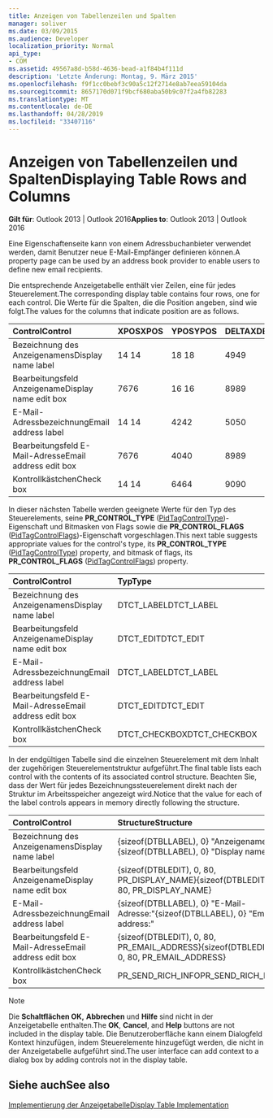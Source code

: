 ```yaml
---
title: Anzeigen von Tabellenzeilen und Spalten
manager: soliver
ms.date: 03/09/2015
ms.audience: Developer
localization_priority: Normal
api_type:
- COM
ms.assetid: 49567a8d-b58d-4636-bead-a1f84b4f111d
description: 'Letzte Änderung: Montag, 9. März 2015'
ms.openlocfilehash: f9f1cc0bebf3c90a5c12f2714e8ab7eea59104da
ms.sourcegitcommit: 8657170d071f9bcf680aba50b9c07f2a4fb82283
ms.translationtype: MT
ms.contentlocale: de-DE
ms.lasthandoff: 04/28/2019
ms.locfileid: "33407116"
---
```

# <a name="displaying-table-rows-and-columns"></a><span data-ttu-id="871d9-103">Anzeigen von Tabellenzeilen und Spalten</span><span class="sxs-lookup"><span data-stu-id="871d9-103">Displaying Table Rows and Columns</span></span>

  
  
<span data-ttu-id="871d9-104">**Gilt für**: Outlook 2013 | Outlook 2016</span><span class="sxs-lookup"><span data-stu-id="871d9-104">**Applies to**: Outlook 2013 | Outlook 2016</span></span> 
  
 <span data-ttu-id="871d9-105">Eine Eigenschaftenseite kann von einem Adressbuchanbieter verwendet werden, damit Benutzer neue E-Mail-Empfänger definieren können.</span><span class="sxs-lookup"><span data-stu-id="871d9-105">A property page can be used by an address book provider to enable users to define new email recipients.</span></span> 
  
<span data-ttu-id="871d9-106">Die entsprechende Anzeigetabelle enthält vier Zeilen, eine für jedes Steuerelement.</span><span class="sxs-lookup"><span data-stu-id="871d9-106">The corresponding display table contains four rows, one for each control.</span></span> <span data-ttu-id="871d9-107">Die Werte für die Spalten, die die Position angeben, sind wie folgt.</span><span class="sxs-lookup"><span data-stu-id="871d9-107">The values for the columns that indicate position are as follows.</span></span>
  
|<span data-ttu-id="871d9-108">**Control**</span><span class="sxs-lookup"><span data-stu-id="871d9-108">**Control**</span></span>|<span data-ttu-id="871d9-109">**XPOS**</span><span class="sxs-lookup"><span data-stu-id="871d9-109">**XPOS**</span></span>|<span data-ttu-id="871d9-110">**YPOS**</span><span class="sxs-lookup"><span data-stu-id="871d9-110">**YPOS**</span></span>|<span data-ttu-id="871d9-111">**DELTAX**</span><span class="sxs-lookup"><span data-stu-id="871d9-111">**DELTAX**</span></span>|<span data-ttu-id="871d9-112">**DELTAY**</span><span class="sxs-lookup"><span data-stu-id="871d9-112">**DELTAY**</span></span>|
|:-----|:-----|:-----|:-----|:-----|
|<span data-ttu-id="871d9-113">Bezeichnung des Anzeigenamens</span><span class="sxs-lookup"><span data-stu-id="871d9-113">Display name label</span></span>  <br/> |<span data-ttu-id="871d9-114">14 </span><span class="sxs-lookup"><span data-stu-id="871d9-114">14</span></span>  <br/> |<span data-ttu-id="871d9-115">18 </span><span class="sxs-lookup"><span data-stu-id="871d9-115">18</span></span>  <br/> |<span data-ttu-id="871d9-116">49</span><span class="sxs-lookup"><span data-stu-id="871d9-116">49</span></span>  <br/> |<span data-ttu-id="871d9-117">8 </span><span class="sxs-lookup"><span data-stu-id="871d9-117">8</span></span>  <br/> |
|<span data-ttu-id="871d9-118">Bearbeitungsfeld Anzeigename</span><span class="sxs-lookup"><span data-stu-id="871d9-118">Display name edit box</span></span>  <br/> |<span data-ttu-id="871d9-119">76</span><span class="sxs-lookup"><span data-stu-id="871d9-119">76</span></span>  <br/> |<span data-ttu-id="871d9-120">16 </span><span class="sxs-lookup"><span data-stu-id="871d9-120">16</span></span>  <br/> |<span data-ttu-id="871d9-121">89</span><span class="sxs-lookup"><span data-stu-id="871d9-121">89</span></span>  <br/> |<span data-ttu-id="871d9-122">12 </span><span class="sxs-lookup"><span data-stu-id="871d9-122">12</span></span>  <br/> |
|<span data-ttu-id="871d9-123">E-Mail-Adressbezeichnung</span><span class="sxs-lookup"><span data-stu-id="871d9-123">Email address label</span></span>  <br/> |<span data-ttu-id="871d9-124">14 </span><span class="sxs-lookup"><span data-stu-id="871d9-124">14</span></span>  <br/> |<span data-ttu-id="871d9-125">42</span><span class="sxs-lookup"><span data-stu-id="871d9-125">42</span></span>  <br/> |<span data-ttu-id="871d9-126">50</span><span class="sxs-lookup"><span data-stu-id="871d9-126">50</span></span>  <br/> |<span data-ttu-id="871d9-127">8 </span><span class="sxs-lookup"><span data-stu-id="871d9-127">8</span></span>  <br/> |
|<span data-ttu-id="871d9-128">Bearbeitungsfeld E-Mail-Adresse</span><span class="sxs-lookup"><span data-stu-id="871d9-128">Email address edit box</span></span>  <br/> |<span data-ttu-id="871d9-129">76</span><span class="sxs-lookup"><span data-stu-id="871d9-129">76</span></span>  <br/> |<span data-ttu-id="871d9-130">40</span><span class="sxs-lookup"><span data-stu-id="871d9-130">40</span></span>  <br/> |<span data-ttu-id="871d9-131">89</span><span class="sxs-lookup"><span data-stu-id="871d9-131">89</span></span>  <br/> |<span data-ttu-id="871d9-132">12 </span><span class="sxs-lookup"><span data-stu-id="871d9-132">12</span></span>  <br/> |
|<span data-ttu-id="871d9-133">Kontrollkästchen</span><span class="sxs-lookup"><span data-stu-id="871d9-133">Check box</span></span>  <br/> |<span data-ttu-id="871d9-134">14 </span><span class="sxs-lookup"><span data-stu-id="871d9-134">14</span></span>  <br/> |<span data-ttu-id="871d9-135">64</span><span class="sxs-lookup"><span data-stu-id="871d9-135">64</span></span>  <br/> |<span data-ttu-id="871d9-136">90</span><span class="sxs-lookup"><span data-stu-id="871d9-136">90</span></span>  <br/> |<span data-ttu-id="871d9-137">12 </span><span class="sxs-lookup"><span data-stu-id="871d9-137">12</span></span>  <br/> |
   
<span data-ttu-id="871d9-138">In dieser nächsten Tabelle werden geeignete Werte für den Typ des Steuerelements, seine **PR_CONTROL_TYPE** ([PidTagControlType](pidtagcontroltype-canonical-property.md))-Eigenschaft und Bitmasken von Flags sowie die **PR_CONTROL_FLAGS** ([PidTagControlFlags](pidtagcontrolflags-canonical-property.md))-Eigenschaft vorgeschlagen.</span><span class="sxs-lookup"><span data-stu-id="871d9-138">This next table suggests appropriate values for the control's type, its **PR_CONTROL_TYPE** ([PidTagControlType](pidtagcontroltype-canonical-property.md)) property, and bitmask of flags, its **PR_CONTROL_FLAGS** ([PidTagControlFlags](pidtagcontrolflags-canonical-property.md)) property.</span></span>
  
|<span data-ttu-id="871d9-139">**Control**</span><span class="sxs-lookup"><span data-stu-id="871d9-139">**Control**</span></span>|<span data-ttu-id="871d9-140">**Typ**</span><span class="sxs-lookup"><span data-stu-id="871d9-140">**Type**</span></span>|<span data-ttu-id="871d9-141">**Flags**</span><span class="sxs-lookup"><span data-stu-id="871d9-141">**Flags**</span></span>|
|:-----|:-----|:-----|
|<span data-ttu-id="871d9-142">Bezeichnung des Anzeigenamens</span><span class="sxs-lookup"><span data-stu-id="871d9-142">Display name label</span></span>  <br/> |<span data-ttu-id="871d9-143">DTCT_LABEL</span><span class="sxs-lookup"><span data-stu-id="871d9-143">DTCT_LABEL</span></span>  <br/> |<span data-ttu-id="871d9-144">0</span><span class="sxs-lookup"><span data-stu-id="871d9-144">0</span></span>  <br/> |
|<span data-ttu-id="871d9-145">Bearbeitungsfeld Anzeigename</span><span class="sxs-lookup"><span data-stu-id="871d9-145">Display name edit box</span></span>  <br/> |<span data-ttu-id="871d9-146">DTCT_EDIT</span><span class="sxs-lookup"><span data-stu-id="871d9-146">DTCT_EDIT</span></span>  <br/> |<span data-ttu-id="871d9-147">DT_EDITABLE</span><span class="sxs-lookup"><span data-stu-id="871d9-147">DT_EDITABLE</span></span> | <span data-ttu-id="871d9-148">DT_REQUIRED</span><span class="sxs-lookup"><span data-stu-id="871d9-148">DT_REQUIRED</span></span>  <br/> |
|<span data-ttu-id="871d9-149">E-Mail-Adressbezeichnung</span><span class="sxs-lookup"><span data-stu-id="871d9-149">Email address label</span></span>  <br/> |<span data-ttu-id="871d9-150">DTCT_LABEL</span><span class="sxs-lookup"><span data-stu-id="871d9-150">DTCT_LABEL</span></span>  <br/> |<span data-ttu-id="871d9-151">0</span><span class="sxs-lookup"><span data-stu-id="871d9-151">0</span></span>  <br/> |
|<span data-ttu-id="871d9-152">Bearbeitungsfeld E-Mail-Adresse</span><span class="sxs-lookup"><span data-stu-id="871d9-152">Email address edit box</span></span>  <br/> |<span data-ttu-id="871d9-153">DTCT_EDIT</span><span class="sxs-lookup"><span data-stu-id="871d9-153">DTCT_EDIT</span></span>  <br/> |<span data-ttu-id="871d9-154">DT_EDITABLE</span><span class="sxs-lookup"><span data-stu-id="871d9-154">DT_EDITABLE</span></span> | <span data-ttu-id="871d9-155">DT_REQUIRED</span><span class="sxs-lookup"><span data-stu-id="871d9-155">DT_REQUIRED</span></span>  <br/> |
|<span data-ttu-id="871d9-156">Kontrollkästchen</span><span class="sxs-lookup"><span data-stu-id="871d9-156">Check box</span></span>  <br/> |<span data-ttu-id="871d9-157">DTCT_CHECKBOX</span><span class="sxs-lookup"><span data-stu-id="871d9-157">DTCT_CHECKBOX</span></span>  <br/> |<span data-ttu-id="871d9-158">DT_EDITABLE</span><span class="sxs-lookup"><span data-stu-id="871d9-158">DT_EDITABLE</span></span>  <br/> |
   
<span data-ttu-id="871d9-159">In der endgültigen Tabelle sind die einzelnen Steuerelement mit dem Inhalt der zugehörigen Steuerelementstruktur aufgeführt.</span><span class="sxs-lookup"><span data-stu-id="871d9-159">The final table lists each control with the contents of its associated control structure.</span></span> <span data-ttu-id="871d9-160">Beachten Sie, dass der Wert für jedes Bezeichnungssteuerelement direkt nach der Struktur im Arbeitsspeicher angezeigt wird.</span><span class="sxs-lookup"><span data-stu-id="871d9-160">Notice that the value for each of the label controls appears in memory directly following the structure.</span></span>
  
|<span data-ttu-id="871d9-161">**Control**</span><span class="sxs-lookup"><span data-stu-id="871d9-161">**Control**</span></span>|<span data-ttu-id="871d9-162">**Structure**</span><span class="sxs-lookup"><span data-stu-id="871d9-162">**Structure**</span></span>|
|:-----|:-----|
|<span data-ttu-id="871d9-163">Bezeichnung des Anzeigenamens</span><span class="sxs-lookup"><span data-stu-id="871d9-163">Display name label</span></span>  <br/> |<span data-ttu-id="871d9-164">{sizeof(DTBLLABEL), 0} "Anzeigename:"</span><span class="sxs-lookup"><span data-stu-id="871d9-164">{sizeof(DTBLLABEL), 0} "Display name:"</span></span>  <br/> |
|<span data-ttu-id="871d9-165">Bearbeitungsfeld Anzeigename</span><span class="sxs-lookup"><span data-stu-id="871d9-165">Display name edit box</span></span>  <br/> |<span data-ttu-id="871d9-166">{sizeof(DTBLEDIT), 0, 80, PR_DISPLAY_NAME}</span><span class="sxs-lookup"><span data-stu-id="871d9-166">{sizeof(DTBLEDIT), 0, 80, PR_DISPLAY_NAME}</span></span>  <br/> |
|<span data-ttu-id="871d9-167">E-Mail-Adressbezeichnung</span><span class="sxs-lookup"><span data-stu-id="871d9-167">Email address label</span></span>  <br/> |<span data-ttu-id="871d9-168">{sizeof(DTBLLABEL), 0} "E-Mail-Adresse:"</span><span class="sxs-lookup"><span data-stu-id="871d9-168">{sizeof(DTBLLABEL), 0} "Email address:"</span></span>  <br/> |
|<span data-ttu-id="871d9-169">Bearbeitungsfeld E-Mail-Adresse</span><span class="sxs-lookup"><span data-stu-id="871d9-169">Email address edit box</span></span>  <br/> |<span data-ttu-id="871d9-170">{sizeof(DTBLEDIT), 0, 80, PR_EMAIL_ADDRESS}</span><span class="sxs-lookup"><span data-stu-id="871d9-170">{sizeof(DTBLEDIT), 0, 80, PR_EMAIL_ADDRESS}</span></span>  <br/> |
|<span data-ttu-id="871d9-171">Kontrollkästchen</span><span class="sxs-lookup"><span data-stu-id="871d9-171">Check box</span></span>  <br/> |<span data-ttu-id="871d9-172">PR_SEND_RICH_INFO</span><span class="sxs-lookup"><span data-stu-id="871d9-172">PR_SEND_RICH_INFO</span></span>  <br/> |
   
> [!NOTE]
> <span data-ttu-id="871d9-173">Die **Schaltflächen OK,** **Abbrechen** und **Hilfe** sind nicht in der Anzeigetabelle enthalten.</span><span class="sxs-lookup"><span data-stu-id="871d9-173">The **OK**, **Cancel**, and **Help** buttons are not included in the display table.</span></span> <span data-ttu-id="871d9-174">Die Benutzeroberfläche kann einem Dialogfeld Kontext hinzufügen, indem Steuerelemente hinzugefügt werden, die nicht in der Anzeigetabelle aufgeführt sind.</span><span class="sxs-lookup"><span data-stu-id="871d9-174">The user interface can add context to a dialog box by adding controls not in the display table.</span></span> 
  
## <a name="see-also"></a><span data-ttu-id="871d9-175">Siehe auch</span><span class="sxs-lookup"><span data-stu-id="871d9-175">See also</span></span>



[<span data-ttu-id="871d9-176">Implementierung der Anzeigetabelle</span><span class="sxs-lookup"><span data-stu-id="871d9-176">Display Table Implementation</span></span>](display-table-implementation.md)


